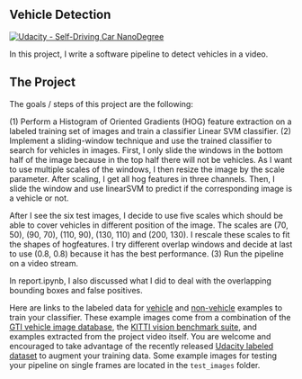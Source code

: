 ## Vehicle Detection
[![Udacity - Self-Driving Car NanoDegree](https://s3.amazonaws.com/udacity-sdc/github/shield-carnd.svg)](http://www.udacity.com/drive)

In this project, I write a software pipeline to detect vehicles in a video. 

The Project
---

The goals / steps of this project are the following:

(1) Perform a Histogram of Oriented Gradients (HOG) feature extraction on a labeled training set of images and train a classifier Linear SVM classifier.
(2) Implement a sliding-window technique and use the trained classifier to search for vehicles in images. First, I only slide the windows in the bottom half of the image because in the top half there will not be vehicles. As I want to use multiple scales of the windows, I then resize the image by the scale parameter. After scaling, I get all hog features in three channels. Then, I slide the window and use linearSVM to predict if the corresponding image is a vehicle or not.

After I see the six test images, I decide to use five scales which should be able to cover vehicles in different position of the image. The scales are (70, 50), (90, 70), (110, 90), (130, 110) and (200, 130). I rescale these scales to fit the shapes of hogfeatures. I try different overlap windows and decide at last to use (0.8, 0.8) because it has the best performance.
(3) Run the pipeline on a video stream. 

In report.ipynb, I also discussed what I did to deal with the overlapping bounding boxes and false positives. 

Here are links to the labeled data for [vehicle](https://s3.amazonaws.com/udacity-sdc/Vehicle_Tracking/vehicles.zip) and [non-vehicle](https://s3.amazonaws.com/udacity-sdc/Vehicle_Tracking/non-vehicles.zip) examples to train your classifier.  These example images come from a combination of the [GTI vehicle image database](http://www.gti.ssr.upm.es/data/Vehicle_database.html), the [KITTI vision benchmark suite](http://www.cvlibs.net/datasets/kitti/), and examples extracted from the project video itself.   You are welcome and encouraged to take advantage of the recently released [Udacity labeled dataset](https://github.com/udacity/self-driving-car/tree/master/annotations) to augment your training data.  Some example images for testing your pipeline on single frames are located in the `test_images` folder.  
